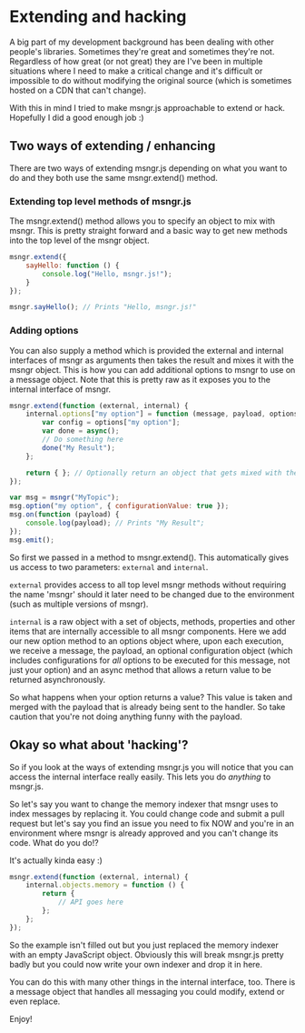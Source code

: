 # Extending and hacking
A big part of my development background has been dealing with other people's libraries. Sometimes they're great and sometimes they're not. Regardless of how great (or not great) they are I've been in multiple situations where I need to make a critical change and it's difficult or impossible to do without modifying the original source (which is sometimes hosted on a CDN that can't change).

With this in mind I tried to make msngr.js approachable to extend or hack. Hopefully I did a good enough job :)

## Two ways of extending / enhancing
There are two ways of extending msngr.js depending on what you want to do and they both use the same msngr.extend() method.

### Extending top level methods of msngr.js
The msngr.extend() method allows you to specify an object to mix with msngr. This is pretty straight forward and a basic way to get new methods into the top level of the msngr object.

```javascript
msngr.extend({
    sayHello: function () {
        console.log("Hello, msngr.js!");
    }
});

msngr.sayHello(); // Prints "Hello, msngr.js!"
```

### Adding options
You can also supply a method which is provided the external and internal interfaces of msngr as arguments then takes the result and mixes it with the msngr object. This is how you can add additional options to msngr to use on a message object. Note that this is pretty raw as it exposes you to the internal interface of msngr.

```javascript
msngr.extend(function (external, internal) {
    internal.options["my option"] = function (message, payload, options, async) {
        var config = options["my option"];
        var done = async();
        // Do something here
        done("My Result");
    };

    return { }; // Optionally return an object that gets mixed with the msngr object
});

var msg = msngr("MyTopic");
msg.option("my option", { configurationValue: true });
msg.on(function (payload) {
    console.log(payload); // Prints "My Result";
});
msg.emit();
```

So first we passed in a method to msngr.extend(). This automatically gives us access to two parameters: ```external``` and ```internal```.

```external``` provides access to all top level msngr methods without requiring the name 'msngr' should it later need to be changed due to the environment (such as multiple versions of msngr).

```internal``` is a raw object with a set of objects, methods, properties and other items that are internally accessible to all msngr components. Here we add our new option method to an options object where, upon each execution, we receive a message, the payload, an optional configuration object (which includes configurations for *all* options to be executed for this message, not just your option) and an async method that allows a return value to be returned asynchronously.

So what happens when your option returns a value? This value is taken and merged with the payload that is already being sent to the handler. So take caution that you're not doing anything funny with the payload.

## Okay so what about 'hacking'?
So if you look at the ways of extending msngr.js you will notice that you can access the internal interface really easily. This lets you do *anything* to msngr.js.

So let's say you want to change the memory indexer that msngr uses to index messages by replacing it. You could change code and submit a pull request but let's say you find an issue you need to fix NOW and you're in an environment where msngr is already approved and you can't change its code. What do you do!?

It's actually kinda easy :)


```javascript
msngr.extend(function (external, internal) {
    internal.objects.memory = function () {
        return {
            // API goes here
        };
    };
});
```

So the example isn't filled out but you just replaced the memory indexer with an empty JavaScript object. Obviously this will break msngr.js pretty badly but you could now write your own indexer and drop it in here.

You can do this with many other things in the internal interface, too. There is a message object that handles all messaging you could modify, extend or even replace.

Enjoy!
